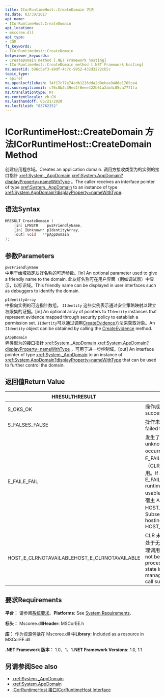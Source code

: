 ```yaml
---
title: ICorRuntimeHost::CreateDomain 方法
ms.date: 03/30/2017
api_name:
- ICorRuntimeHost.CreateDomain
api_location:
- mscoree.dll
api_type:
- COM
f1_keywords:
- ICorRuntimeHost::CreateDomain
helpviewer_keywords:
- CreateDomain method [.NET Framework hosting]
- ICorRuntimeHost::CreateDomain method [.NET Framework hosting]
ms.assetid: b96c5ef3-a9df-4c7c-9952-432d3272cb5c
topic_type:
- apiref
ms.openlocfilehash: 74f17c77e74edb1226dda2d9ebaa9486e1769ce4
ms.sourcegitcommit: c76c8b2c39ed2f0eee422b61a2ab4c05ca7771fa
ms.translationtype: MT
ms.contentlocale: zh-CN
ms.lasthandoff: 05/21/2020
ms.locfileid: "83762352"
---
```

# <a name="icorruntimehostcreatedomain-method"></a><span data-ttu-id="1380d-102">ICorRuntimeHost::CreateDomain 方法</span><span class="sxs-lookup"><span data-stu-id="1380d-102">ICorRuntimeHost::CreateDomain Method</span></span>
<span data-ttu-id="1380d-103">创建应用程序域。</span><span class="sxs-lookup"><span data-stu-id="1380d-103">Creates an application domain.</span></span> <span data-ttu-id="1380d-104">调用方接收类型为的实例的接口指针 <xref:System._AppDomain> <xref:System.AppDomain?displayProperty=nameWithType> 。</span><span class="sxs-lookup"><span data-stu-id="1380d-104">The caller receives an interface pointer of type <xref:System._AppDomain> to an instance of type <xref:System.AppDomain?displayProperty=nameWithType>.</span></span>  
  
## <a name="syntax"></a><span data-ttu-id="1380d-105">语法</span><span class="sxs-lookup"><span data-stu-id="1380d-105">Syntax</span></span>  
  
```cpp  
HRESULT CreateDomain (  
    [in] LPWSTR    pwzFriendlyName,  
    [in] IUnknown* pIdentityArray,  
    [out] void   **pAppDomain  
);  
```  
  
## <a name="parameters"></a><span data-ttu-id="1380d-106">参数</span><span class="sxs-lookup"><span data-stu-id="1380d-106">Parameters</span></span>  
 `pwzFriendlyName`  
 <span data-ttu-id="1380d-107">中用于给域指定友好名称的可选参数。</span><span class="sxs-lookup"><span data-stu-id="1380d-107">[in] An optional parameter used to give a friendly name to the domain.</span></span> <span data-ttu-id="1380d-108">此友好名称可在用户界面（例如调试器）中显示，以标识域。</span><span class="sxs-lookup"><span data-stu-id="1380d-108">This friendly name can be displayed in user interfaces such as debuggers to identify the domain.</span></span>  
  
 `pIdentityArray`  
 <span data-ttu-id="1380d-109">中指向实例的可选指针数组， `IIdentity` 这些实例表示通过安全策略映射以建立权限集的证据。</span><span class="sxs-lookup"><span data-stu-id="1380d-109">[in] An optional array of pointers to `IIdentity` instances that represent evidence mapped through security policy to establish a  permission set.</span></span> <span data-ttu-id="1380d-110">`IIdentity`可以通过调用[CreateEvidence](icorruntimehost-createevidence-method.md)方法来获取对象。</span><span class="sxs-lookup"><span data-stu-id="1380d-110">An `IIdentity` object can be obtained by calling the [CreateEvidence](icorruntimehost-createevidence-method.md) method.</span></span>  
  
 `pAppDomain`  
 <span data-ttu-id="1380d-111">弄类型为的接口指针 <xref:System._AppDomain> <xref:System.AppDomain?displayProperty=nameWithType> ，可用于进一步控制域。</span><span class="sxs-lookup"><span data-stu-id="1380d-111">[out] An interface pointer of type <xref:System._AppDomain> to an instance of <xref:System.AppDomain?displayProperty=nameWithType> that can be used to further control the domain.</span></span>  
  
## <a name="return-value"></a><span data-ttu-id="1380d-112">返回值</span><span class="sxs-lookup"><span data-stu-id="1380d-112">Return Value</span></span>  
  
|<span data-ttu-id="1380d-113">HRESULT</span><span class="sxs-lookup"><span data-stu-id="1380d-113">HRESULT</span></span>|<span data-ttu-id="1380d-114">说明</span><span class="sxs-lookup"><span data-stu-id="1380d-114">Description</span></span>|  
|-------------|-----------------|  
|<span data-ttu-id="1380d-115">S_OK</span><span class="sxs-lookup"><span data-stu-id="1380d-115">S_OK</span></span>|<span data-ttu-id="1380d-116">操作成功。</span><span class="sxs-lookup"><span data-stu-id="1380d-116">The operation was successful.</span></span>|  
|<span data-ttu-id="1380d-117">S_FALSE</span><span class="sxs-lookup"><span data-stu-id="1380d-117">S_FALSE</span></span>|<span data-ttu-id="1380d-118">操作未能完成。</span><span class="sxs-lookup"><span data-stu-id="1380d-118">The operation failed to complete.</span></span>|  
|<span data-ttu-id="1380d-119">E_FAIL</span><span class="sxs-lookup"><span data-stu-id="1380d-119">E_FAIL</span></span>|<span data-ttu-id="1380d-120">发生了未知的灾难性故障。</span><span class="sxs-lookup"><span data-stu-id="1380d-120">An unknown, catastrophic failure occurred.</span></span> <span data-ttu-id="1380d-121">如果方法返回 E_FAIL，则公共语言运行时（CLR）在该过程中将不再可用。</span><span class="sxs-lookup"><span data-stu-id="1380d-121">If a method returns E_FAIL, the common language runtime (CLR) is no longer usable in the process.</span></span> <span data-ttu-id="1380d-122">对任何宿主 Api 的后续调用都会返回 HOST_E_CLRNOTAVAILABLE。</span><span class="sxs-lookup"><span data-stu-id="1380d-122">Subsequent calls to any hosting APIs return HOST_E_CLRNOTAVAILABLE.</span></span>|  
|<span data-ttu-id="1380d-123">HOST_E_CLRNOTAVAILABLE</span><span class="sxs-lookup"><span data-stu-id="1380d-123">HOST_E_CLRNOTAVAILABLE</span></span>|<span data-ttu-id="1380d-124">CLR 未加载到进程中，或 CLR 处于无法运行托管代码或成功处理调用的状态。</span><span class="sxs-lookup"><span data-stu-id="1380d-124">The CLR has not been loaded into a process, or the CLR is in a state in which it cannot run managed code or process the call successfully.</span></span>|  
  
## <a name="requirements"></a><span data-ttu-id="1380d-125">要求</span><span class="sxs-lookup"><span data-stu-id="1380d-125">Requirements</span></span>  
 <span data-ttu-id="1380d-126">**平台：** 请参阅[系统要求](../../get-started/system-requirements.md)。</span><span class="sxs-lookup"><span data-stu-id="1380d-126">**Platforms:** See [System Requirements](../../get-started/system-requirements.md).</span></span>  
  
 <span data-ttu-id="1380d-127">**标头：** Mscoree.dll</span><span class="sxs-lookup"><span data-stu-id="1380d-127">**Header:** MSCorEE.h</span></span>  
  
 <span data-ttu-id="1380d-128">**库：** 作为资源包括在 Mscoree.dll 中</span><span class="sxs-lookup"><span data-stu-id="1380d-128">**Library:** Included as a resource in MSCorEE.dll</span></span>  
  
 <span data-ttu-id="1380d-129">**.NET Framework 版本：** 1.0、1。1</span><span class="sxs-lookup"><span data-stu-id="1380d-129">**.NET Framework Versions:** 1.0, 1.1</span></span>  
  
## <a name="see-also"></a><span data-ttu-id="1380d-130">另请参阅</span><span class="sxs-lookup"><span data-stu-id="1380d-130">See also</span></span>

- <xref:System._AppDomain>
- <xref:System.AppDomain>
- [<span data-ttu-id="1380d-131">ICorRuntimeHost 接口</span><span class="sxs-lookup"><span data-stu-id="1380d-131">ICorRuntimeHost Interface</span></span>](icorruntimehost-interface.md)
